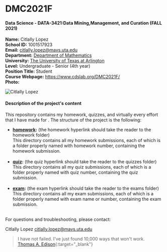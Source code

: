 # DMC2021F  

#### Data Science - DATA-3421:Data Mining,Management, and Curation  (FALL 2021)

**Name:** Citlally Lopez  
**School ID:** 1001517923  
**Email:** citlally.lopez@mavs.uta.edu  
**Department:** [Department of Mathematics](<https://www.uta.edu/academics/schools-colleges/science/departments/mathematics>)  
**University:** [The University of Texas at Arlington](<https://www.uta.edu/>)  
**Level:** Undergraduate - Senior (4th year)   
**Position Title:** Student  
**Course Webpage:** <https://www.cdslab.org/DMC2021F/>  
**Photo:**  

![Citlally Lopez](mypic.png)  

#### Description of the project's content  

This repository contains my homework, quizzes, and virtually every effort that I have made for <course name>. The structure of the project is the following:

* **[homework](https://github.com/citgua/DMC2021F/tree/main/Homeworks):** (the homework hyperlink should take the reader to the homework folder)  
    This directory contains all my homework submissions, each of which is a folder properly named with homework number, containing the homework submission.  
    <br>
* **[quiz](https://github.com/citgua/DMC2021F/tree/main/Quizzes):** (the quiz hyperlink should take the reader to the quizzes folder)  
    This directory contains all my quiz submissions, each of which is a folder properly named with quiz number, containing the quiz submission.  
    <br>
* **[exam](https://github.com/citgua/DMC2021F/tree/main/Exams):** (the exam hyperlink should take the reader to the exams folder)  
    This directory contains all my exam submissions, each of which is a folder properly named with exam name or number, containing the exam submission.  
    <br>

For questions and troubleshooting, please contact:  

Citlally Lopez
citlally.lopez@mavs.uta.edu 


>I have not failed. I've just found 10,000 ways that won't work.  
>[Thomas A. Edison](https://en.wikipedia.org/wiki/Thomas_Edison){:target="_blank"}